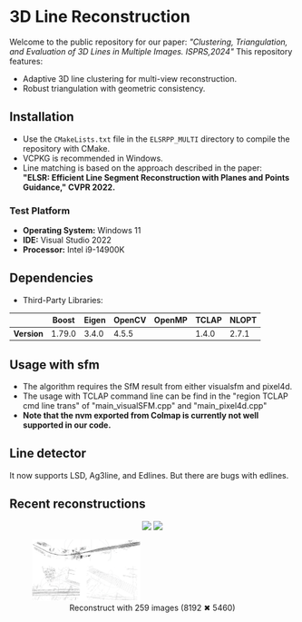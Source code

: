 # 3D Line Reconstruction

Welcome to the public repository for our paper: *"Clustering, Triangulation, and Evaluation of 3D Lines in Multiple Images. ISPRS,2024"* This repository features:

- Adaptive 3D line clustering for multi-view reconstruction.
- Robust triangulation with geometric consistency.


## Installation

- Use the `CMakeLists.txt` file in the `ELSRPP_MULTI` directory to compile the repository with CMake.
- VCPKG is recommended in Windows.
- Line matching is based on the approach described in the paper:  
  **"ELSR: Efficient Line Segment Reconstruction with Planes and Points Guidance," CVPR 2022.**  

### Test Platform

- **Operating System:** Windows 11
- **IDE:** Visual Studio 2022
- **Processor:** Intel i9-14900K
## Dependencies

- Third-Party Libraries:

|              | Boost | Eigen | OpenCV | OpenMP | TCLAP | NLOPT |
|--------------|-------|--------|--------|--------|--------|--------|
| **Version**  | 1.79.0 | 3.4.0 | 4.5.5 |        | 1.4.0 | 2.7.1 |


## Usage with sfm 
- The algorithm requires the SfM result from either visualsfm and pixel4d.
- The usage with TCLAP command line can be find in the "region TCLAP cmd line trans" of "main_visualSFM.cpp" and "main_pixel4d.cpp"
- **Note that the nvm exported from Colmap is currently not well supported in our code.**  

## Line detector
 It now supports LSD, Ag3line,  and Edlines. But there are bugs with edlines.

## Recent reconstructions
<p align="center">
  <img src="https://github.com/user-attachments/assets/abd6b995-910c-4d82-af7e-986e4eaefafd" width="45%" />
  <img src="https://github.com/user-attachments/assets/94b57979-b6eb-4e05-b77c-c918977f11d2" width="45%" />
</p>

<p align="center">
  <figure>
    <img src="example/20250408.png" width="45%" />
    <figcaption align="center">Reconstruct with 259 images (8192 ✖ 5460)</figcaption>
  </figure>
</p>

